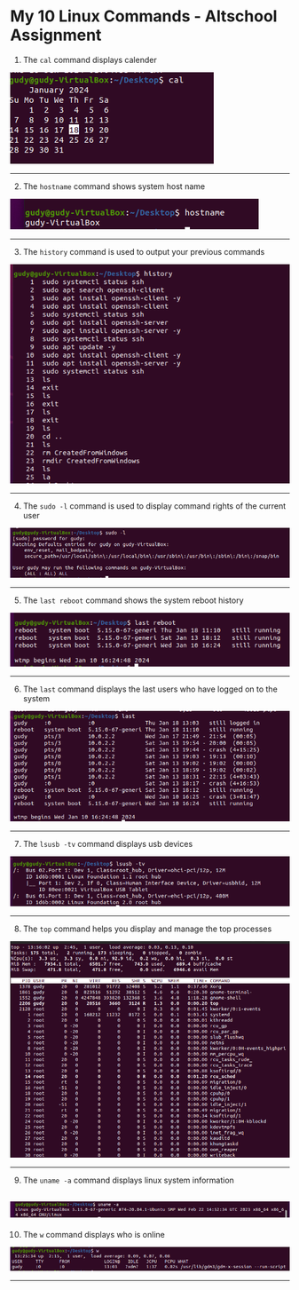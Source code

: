 # My 10 Linux Commands - Altschool Assignment

1. The `cal` command displays calender

![cal](/Exercise2/img/cal.PNG)

---

2. The `hostname` command shows system host name

![cat](/Exercise2/img/hostname.png)

---

3. The `history` command is used to output your previous commands

![history](/Exercise2/img/history.PNG)

---

4. The `sudo -l` command is used to display command rights of the current user

![sudo-l](/Exercise2/img/sudo-l.png)

---

5. The `last reboot` command shows the system reboot history

![last-reboot](/Exercise2/img/last-reboot.PNG)

---

6. The `last` command displays the last users who have logged on to the system

![last](/Exercise2/img/last.PNG)

---

7. The `lsusb -tv` command displays usb devices

![lsusb-tv](/Exercise2/img/lsusb-tv.PNG)

---

8. The `top` command helps you display and manage the top processes

![top](/Exercise2/img/top.png)

---

9. The `uname -a` command displays linux system information

## ![uname-a](/Exercise2/img/uname-a.PNG)

10. The `w` command displays who is online

![w](/Exercise2/img/w.PNG)

---
